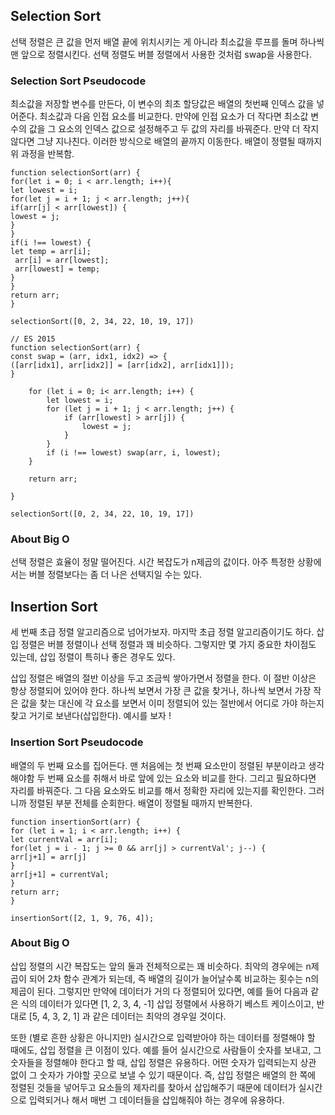 ## Selection Sort

선택 정렬은 큰 값을 먼저 배열 끝에 위치시키는 게 아니라 최소값을 루프를 돌며 하나씩 맨 앞으로 정렬시킨다.
선택 정렬도 버블 정렬에서 사용한 것처럼 swap을 사용한다.

### Selection Sort Pseudocode

최소값을 저장할 변수를 만든다, 이 변수의 최초 할당값은 배열의 첫번째 인덱스 값을 넣어준다.
최소값과 다음 인접 요소를 비교한다.
만약에 인접 요소가 더 작다면 최소값 변수의 값을 그 요소의 인덱스 값으로 설정해주고 두 값의 자리를 바꿔준다. 만약 더 작지 않다면 그냥 지나친다. 이러한 방식으로 배열의 끝까지 이동한다.
배열이 정렬될 때까지 위 과정을 반복함.

```
function selectionSort(arr) {
for(let i = 0; i < arr.length; i++){
let lowest = i;
for(let j = i + 1; j < arr.length; j++){
if(arr[j] < arr[lowest]) {
lowest = j;
}
}
if(i !== lowest) {
let temp = arr[i];
 arr[i] = arr[lowest];
 arr[lowest] = temp;
}
}
return arr;
}

selectionSort([0, 2, 34, 22, 10, 19, 17])

// ES 2015
function selectionSort(arr) {
const swap = (arr, idx1, idx2) => {
([arr[idx1], arr[idx2]] = [arr[idx2], arr[idx1]]);
}

    for (let i = 0; i< arr.length; i++) {
        let lowest = i;
        for (let j = i + 1; j < arr.length; j++) {
            if (arr[lowest] > arr[j]) {
                lowest = j;
            }
        }
        if (i !== lowest) swap(arr, i, lowest);
    }

    return arr;

}

selectionSort([0, 2, 34, 22, 10, 19, 17])
```

### About Big O

선택 정렬은 효율이 정말 떨어진다. 시간 복잡도가 n제곱의 값이다. 아주 특정한 상황에서는 버블 정렬보다는 좀 더 나은 선택지일 수는 있다.

## Insertion Sort

세 번째 초급 정렬 알고리즘으로 넘어가보자. 마지막 초급 정렬 알고리즘이기도 하다. 삽입 정렬은 버블 정렬이나 선택 정렬과 꽤 비슷하다. 그렇지만 몇 가지 중요한 차이점도 있는데, 삽입 정렬이 특히나 좋은 경우도 있다.

삽입 정렬은 배열의 절반 이상을 두고 조금씩 쌓아가면서 정렬을 한다. 이 절반 이상은 항상 정렬되어 있어야 한다. 하나씩 보면서 가장 큰 값을 찾거나, 하나씩 보면서 가장 작은 값을 찾는 대신에 각 요소를 보면서 이미 정렬되어 있는 절반에서 어디로 가야 하는지 찾고 거기로 보낸다(삽입한다). 예시를 보자 !

### Insertion Sort Pseudocode

배열의 두 번째 요소를 집어든다. 맨 처음에는 첫 번째 요소만이 정렬된 부분이라고 생각해야함
두 번째 요소를 취해서 바로 앞에 있는 요소와 비교를 한다. 그리고 필요하다면 자리를 바꿔준다.
그 다음 요소와도 비교를 해서 정확한 자리에 있는지를 확인한다. 그러니까 정렬된 부분 전체를 순회한다.
배열이 정렬될 때까지 반복한다.

```
function insertionSort(arr) {
for (let i = 1; i < arr.length; i++) {
let currentVal = arr[i];
for(let j = i - 1; j >= 0 && arr[j] > currentVal'; j--) {
arr[j+1] = arr[j]
}
arr[j+1] = currentVal;
}
return arr;
}

insertionSort([2, 1, 9, 76, 4]);
```

### About Big O

삽입 정렬의 시간 복잡도는 앞의 둘과 전체적으로는 꽤 비슷하다. 최악의 경우에는 n제곱이 되어 2차 함수 관계가 되는데, 즉 배열의 길이가 늘어날수록 비교하는 횟수는 n의 제곱이 된다. 그렇지만 만약에 데이터가 거의 다 정렬되어 있다면, 예를 들어 다음과 같은 식의 데이터가 있다면 [1, 2, 3, 4, -1] 삽입 정렬에서 사용하기 베스트 케이스이고, 반대로 [5, 4, 3, 2, 1] 과 같은 데이터는 최악의 경우일 것이다.

또한 (별로 흔한 상황은 아니지만) 실시간으로 입력받아야 하는 데이터를 정렬해야 할 때에도, 삽입 정렬을 큰 이점이 있다. 예를 들어 실시간으로 사람들이 숫자를 보내고, 그 숫자들을 정렬해야 한다고 할 때, 삽입 정렬은 유용하다. 어떤 숫자가 입력되는지 상관 없이 그 숫자가 가야할 곳으로 보낼 수 있기 때문이다. 즉, 삽입 정렬은 배열의 한 쪽에 정렬된 것들을 넣어두고 요소들의 제자리를 찾아서 삽입해주기 때문에 데이터가 실시간으로 입력되거나 해서 매번 그 데이터들을 삽입해줘야 하는 경우에 유용하다.
